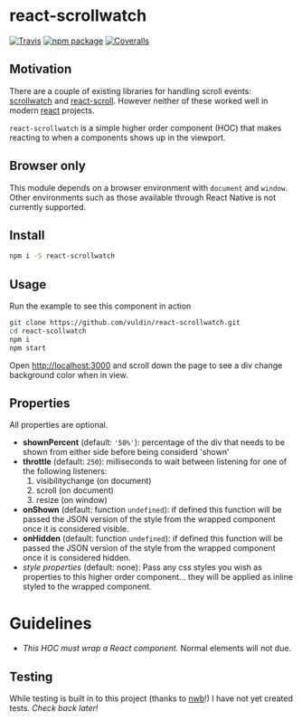 # react-scrollwatch

[![Travis][build-badge]][build]
[![npm package][npm-badge]][npm]
[![Coveralls][coveralls-badge]][coveralls]

## Motivation
There are a couple of existing libraries for handling scroll events: [scrollwatch](https://github.com/edull24/ScrollWatch) and [react-scroll](https://github.com/fisshy/react-scroll).
However neither of these worked well in modern [react](https://facebook.github.io/react/) projects.

`react-scrollwatch` is a simple higher order component (HOC) that makes reacting to when a components shows up in the viewport.

## Browser only
This module depends on a browser environment with `document` and `window`.
Other environments such as those available through React Native is not currently supported.

## Install
```bash
npm i -S react-scrollwatch
```

## Usage
Run the example to see this component in action
```bash
git clone https://github.com/vuldin/react-scrollwatch.git
cd react-scollwatch
npm i
npm start
```
Open [http://localhost:3000](http://localhost:3000) and scroll down the page to see a div change background color when in view.

## Properties
All properties are optional.
- **shownPercent** (default: `'50%'`): percentage of the div that needs to be shown from either side before being considerd 'shown'
- **throttle** (default: `250`): milliseconds to wait between listening for one of the following listeners:
  1. visibilitychange (on document)
  2. scroll (on document)
  3. resize (on window)
- **onShown** (default: function `undefined`): if defined this function will be passed the JSON version of the style from the wrapped component once it is considered visible.
- **onHidden** (default: function `undefined`): if defined this function will be passed the JSON version of the style from the wrapped component once it is considered hidden.
- *style properties* (default: none): Pass any css styles you wish as properties to this higher order component... they will be applied as inline styled to the wrapped component.

# Guidelines
- *This HOC must wrap a React component.* Normal elements will not due.

## Testing
While testing is built in to this project (thanks to [nwb](https://github.com/insin/nwb)!) I have not yet created tests. *Check back later!*

[build-badge]: https://img.shields.io/travis/vuldin/react-scrollwatch/master.png?style=flat-square
[build]: https://travis-ci.org/vuldin/react-scrollwatch

[npm-badge]: https://img.shields.io/npm/v/npm-package.png?style=flat-square
[npm]: https://www.npmjs.org/package/react-scrollwatch

[coveralls-badge]: https://img.shields.io/coveralls/vuldin/react-scrollwatch/master.png?style=flat-square
[coveralls]: https://coveralls.io/github/vuldin/react-scrollwatch
